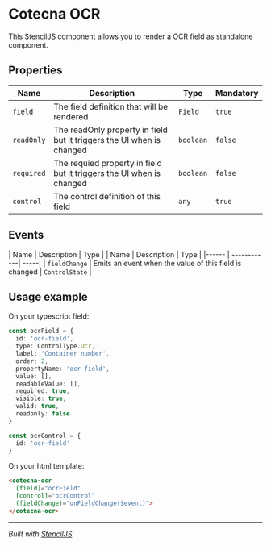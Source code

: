# Cotecna OCR
This StencilJS component allows you to render a OCR field as standalone component.


## Properties

| Name | Description | Type | Mandatory |
| -------- | --------------- | -------- | ----------- |
| `field` | The field definition that will be rendered | `Field` | `true` |
| `readOnly` | The readOnly property in field but it triggers the UI when is changed | `boolean` | `false` |
| `required` | The requied property in field but it triggers the UI when is changed | `boolean` | `false` |
| `control` | The control definition of this field | `any` | `true` |

## Events
| Name | Description | Type |
| Name | Description | Type |
|------ | ------------| -----|
| `fieldChange` | Emits an event when the value of this field is changed | `ControlState` |

## Usage example
On your typescript field:
```ts
const ocrField = {
  id: 'ocr-field',
  type: ControlType.Ocr,
  label: 'Container number',
  order: 2,
  propertyName: 'ocr-field',
  value: [],
  readableValue: [],
  required: true,
  visible: true,
  valid: true,
  readonly: false
}

const ocrControl = {
  id: 'ocr-field'
}
```
On your html template:
```html
<cotecna-ocr
  [field]="ocrField"
  [control]="ocrControl"
  (fieldChange)="onFieldChange($event)">
</cotecna-ocr>
```

----------------------------------------------

*Built with [StencilJS](https://stenciljs.com/)*
